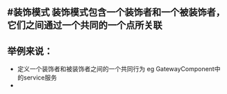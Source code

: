 #装饰模式
装饰模式包含一个装饰者和一个被装饰者，它们之间通过一个共同的一个点所关联
-
举例来说：
-
* 定义一个装饰者和被装饰者之间的一个共同行为 eg GatewayComponent中的service服务
*
